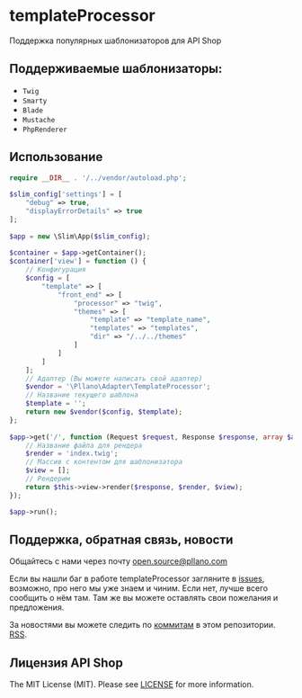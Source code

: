 # templateProcessor
Поддержка популярных шаблонизаторов для API Shop
## Поддерживаемые шаблонизаторы: 
- `Twig`
- `Smarty`
- `Blade`
- `Mustache`
- `PhpRenderer`

## Использование
```php
require __DIR__ . '/../vendor/autoload.php';
 
$slim_config['settings'] = [
    "debug" => true,
    "displayErrorDetails" => true
];
 
$app = new \Slim\App($slim_config);
 
$container = $app->getContainer();
$container['view'] = function () {
    // Конфигурация
    $config = [
        "template" => [
            "front_end" => [
                "processor" => "twig",
                "themes" => [
                    "template" => "template_name",
                    "templates" => "templates",
                    "dir" => "/../../themes"
                ]
            ]
        ]
    ];
    // Адаптер (Вы можете написать свой адаптер)
    $vendor = '\Pllano\Adapter\TemplateProcessor';
    // Название текущего шаблона
    $template = '';
    return new $vendor($config, $template);
};
 
$app->get('/', function (Request $request, Response $response, array $args) {
    // Название файла для рендера
    $render = 'index.twig';
    // Массив с контентом для шаблонизатора
    $view = [];
    // Рендерим
    return $this->view->render($response, $render, $view);
});

$app->run();
```
## Поддержка, обратная связь, новости

Общайтесь с нами через почту open.source@pllano.com

Если вы нашли баг в работе templateProcessor загляните в
[issues](https://github.com/pllano/template-processor/issues), возможно, про него мы уже знаем и
чиним. Если нет, лучше всего сообщить о нём там. Там же вы можете оставлять свои
пожелания и предложения.

За новостями вы можете следить по
[коммитам](https://github.com/pllano/template-processor/commits/master) в этом репозитории.
[RSS](https://github.com/pllano/template-processor/commits/master.atom).

Лицензия API Shop
-------

The MIT License (MIT). Please see [LICENSE](https://github.com/pllano/template-processor/blob/master/LICENSE) for more information.

